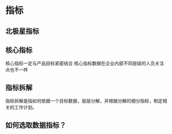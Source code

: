 # 指标

## 北极星指标

## 核心指标
核心指标一定与产品目标紧密结合
核心指标数据在企业内部不同层级的人员关注点也不一样

## 指标拆解

指标拆解是指如何依据一个目标数据，层层分解，并根据分解的细分指标，制定相关的工作计划。

## 如何选取数据指标？

